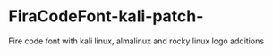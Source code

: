 # FiraCodeFont-kali-patch-
Fire code font with kali linux, almalinux and rocky linux logo additions
